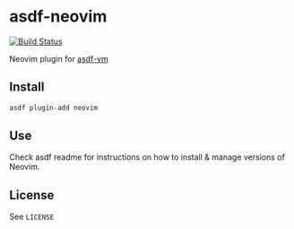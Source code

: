 # asdf-neovim

[![Build Status](https://travis-ci.org/richin13/asdf-neovim.svg?branch=master)](https://travis-ci.org/richin13/asdf-neovim)

Neovim plugin for [asdf-vm](https://github.com/asdf-vm/asdf)


## Install

```bash
asdf plugin-add neovim
```

## Use

Check asdf readme for instructions on how to install & manage versions of Neovim.

## License

See `LICENSE`
